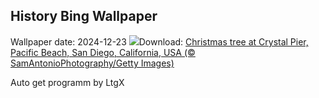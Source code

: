 ## History Bing Wallpaper
Wallpaper date: 2024-12-23
![](https://www.bing.com/th?id=OHR.CrystalPier_EN-CA9816076133_UHD.jpg&w=1000)Download: [Christmas tree at Crystal Pier, Pacific Beach, San Diego, California, USA (© SamAntonioPhotography/Getty Images)](https://www.bing.com/th?id=OHR.CrystalPier_EN-CA9816076133_UHD.jpg)

Auto get programm by LtgX
